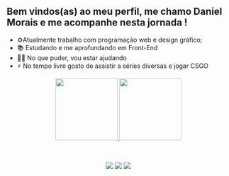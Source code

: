 ## Bem vindos(as) ao meu perfil, me chamo Daniel Morais e me acompanhe nesta jornada !

- ⚙️Atualmente trabalho com programação web e design gráfico;
- 📚 Estudando e me aprofundando em Front-End
- 👊🏻 No que puder, vou estar ajudando
- ⚡ No tempo livre gosto de assistir a séries diversas e jogar CSGO

<div align="center">
  <a href="https://github.com/danielrmorais">
  <img height="140em" src="https://github-readme-stats.vercel.app/api?username=danielrmorais&show_icons=true&theme=prussian&include_all_commits=true&count_private=true"/>
  <img height="140em" src="https://github-readme-stats.vercel.app/api/top-langs/?username=danielrmorais&layout=compact&langs_count=3&theme=prussian"/>
</div>
  
  ##
  
  <br>
<div align="center">
    <a href="https://www.instagram.com/odanmorais/" target="_blank"><img src="https://img.shields.io/badge/-Instagram-%23E4405F?style=for-the-badge&logo=instagram&logoColor=white" target="_blank"></a>
    <a href = "mailto:danielrmorais@outlook.com"><img src="https://img.shields.io/badge/-Gmail-%23333?style=for-the-badge&logo=gmail&logoColor=white" target="_blank"></a>
    <a href="https://www.linkedin.com/in/danielrmorais/" target="_blank"><img src="https://img.shields.io/badge/-LinkedIn-%230077B5?style=for-the-badge&logo=linkedin&logoColor=white" target="_blank"></a>
</div>
